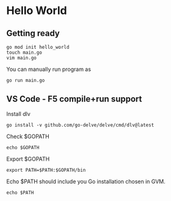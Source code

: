 # Hello World

## Getting ready
```
go mod init hello_world
touch main.go
vim main.go
```
You can manually run program as
```
go run main.go
```
## VS Code - F5 compile+run support
Install dlv
```
go install -v github.com/go-delve/delve/cmd/dlv@latest
```
Check $GOPATH
```
echo $GOPATH
```
Export $GOPATH
```
export PATH=$PATH:$GOPATH/bin
```
Echo $PATH should include you Go installation chosen in GVM.
```
echo $PATH
```
